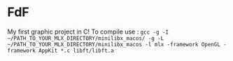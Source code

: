 # FdF
My first graphic project in C!
To compile use :
`gcc -g -I ~/PATH_TO_YOUR_MLX_DIRECTORY/minilibx_macos/ -g -L ~/PATH_TO_YOUR_MLX_DIRECTORY/minilibx_macos -l mlx -framework OpenGL -framework AppKit *.c libft/libft.a`
